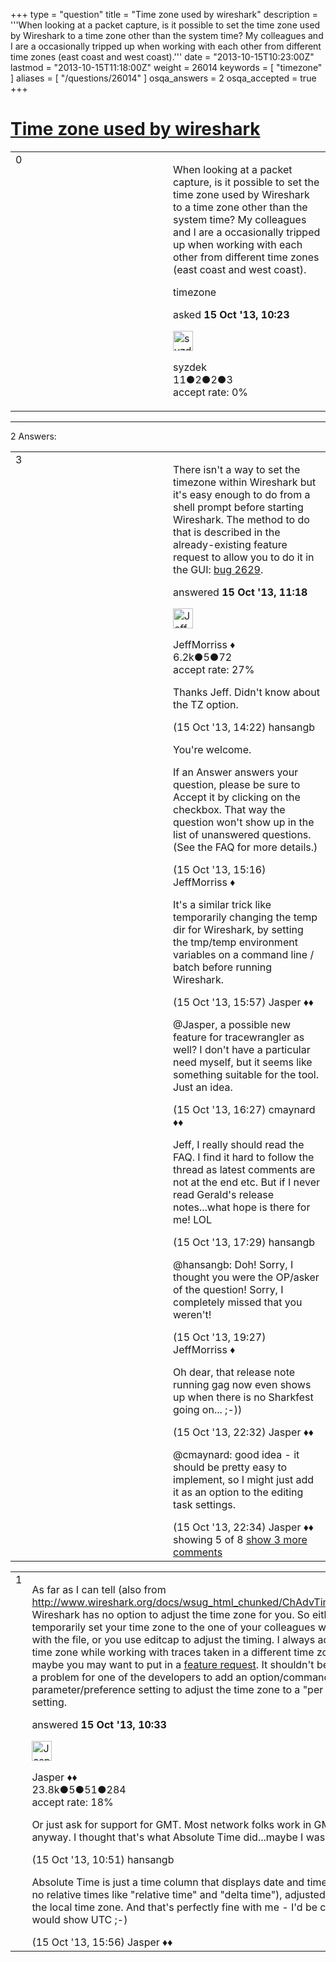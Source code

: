 +++
type = "question"
title = "Time zone used by wireshark"
description = '''When looking at a packet capture, is it possible to set the time zone used by Wireshark to a time zone other than the system time? My colleagues and I are a occasionally tripped up when working with each other from different time zones (east coast and west coast).'''
date = "2013-10-15T10:23:00Z"
lastmod = "2013-10-15T11:18:00Z"
weight = 26014
keywords = [ "timezone" ]
aliases = [ "/questions/26014" ]
osqa_answers = 2
osqa_accepted = true
+++

<div class="headNormal">

# [Time zone used by wireshark](/questions/26014/time-zone-used-by-wireshark)

</div>

<div id="main-body">

<div id="askform">

<table id="question-table" style="width:100%;"><colgroup><col style="width: 50%" /><col style="width: 50%" /></colgroup><tbody><tr class="odd"><td style="width: 30px; vertical-align: top"><div class="vote-buttons"><div id="post-26014-score" class="post-score" title="current number of votes">0</div><div id="favorite-count" class="favorite-count"></div></div></td><td><div id="item-right"><div class="question-body"><p>When looking at a packet capture, is it possible to set the time zone used by Wireshark to a time zone other than the system time? My colleagues and I are a occasionally tripped up when working with each other from different time zones (east coast and west coast).</p></div><div id="question-tags" class="tags-container tags">timezone</div><div id="question-controls" class="post-controls"></div><div class="post-update-info-container"><div class="post-update-info post-update-info-user"><p>asked <strong>15 Oct '13, 10:23</strong></p><img src="https://secure.gravatar.com/avatar/71a12eeab93dcad7f31a41637075e3d1?s=32&amp;d=identicon&amp;r=g" class="gravatar" width="32" height="32" alt="syzdek&#39;s gravatar image" /><p>syzdek<br />
<span class="score" title="11 reputation points">11</span><span title="2 badges"><span class="badge1">●</span><span class="badgecount">2</span></span><span title="2 badges"><span class="silver">●</span><span class="badgecount">2</span></span><span title="3 badges"><span class="bronze">●</span><span class="badgecount">3</span></span><br />
<span class="accept_rate" title="Rate of the user&#39;s accepted answers">accept rate:</span> <span title="syzdek has no accepted answers">0%</span></p></div></div><div id="comments-container-26014" class="comments-container"></div><div id="comment-tools-26014" class="comment-tools"></div><div class="clear"></div><div id="comment-26014-form-container" class="comment-form-container"></div><div class="clear"></div></div></td></tr></tbody></table>

------------------------------------------------------------------------

<div class="tabBar">

<span id="sort-top"></span>

<div class="headQuestions">

2 Answers:

</div>

</div>

<span id="26019"></span>

<div id="answer-container-26019" class="answer accepted-answer">

<table style="width:100%;"><colgroup><col style="width: 50%" /><col style="width: 50%" /></colgroup><tbody><tr class="odd"><td style="width: 30px; vertical-align: top"><div class="vote-buttons"><div id="post-26019-score" class="post-score" title="current number of votes">3</div></div></td><td><div class="item-right"><div class="answer-body"><p>There isn't a way to set the timezone within Wireshark but it's easy enough to do from a shell prompt before starting Wireshark. The method to do that is described in the already-existing feature request to allow you to do it in the GUI: <a href="https://bugs.wireshark.org/bugzilla/show_bug.cgi?id=2629">bug 2629</a>.</p></div><div class="answer-controls post-controls"></div><div class="post-update-info-container"><div class="post-update-info post-update-info-user"><p>answered <strong>15 Oct '13, 11:18</strong></p><img src="https://secure.gravatar.com/avatar/e0564001bb7deb960d5d9d9c1e0ba074?s=32&amp;d=identicon&amp;r=g" class="gravatar" width="32" height="32" alt="JeffMorriss&#39;s gravatar image" /><p>JeffMorriss ♦<br />
<span class="score" title="6219 reputation points"><span>6.2k</span></span><span title="5 badges"><span class="silver">●</span><span class="badgecount">5</span></span><span title="72 badges"><span class="bronze">●</span><span class="badgecount">72</span></span><br />
<span class="accept_rate" title="Rate of the user&#39;s accepted answers">accept rate:</span> <span title="JeffMorriss has 103 accepted answers">27%</span></p></div></div><div id="comments-container-26019" class="comments-container"><span id="26023"></span><div id="comment-26023" class="comment"><div id="post-26023-score" class="comment-score"></div><div class="comment-text"><p>Thanks Jeff. Didn't know about the TZ option.</p></div><div id="comment-26023-info" class="comment-info"><span class="comment-age">(15 Oct '13, 14:22)</span> hansangb</div></div><span id="26026"></span><div id="comment-26026" class="comment"><div id="post-26026-score" class="comment-score"></div><div class="comment-text"><p>You're welcome.</p><p>If an Answer answers your question, please be sure to Accept it by clicking on the checkbox. That way the question won't show up in the list of unanswered questions. (See the FAQ for more details.)</p></div><div id="comment-26026-info" class="comment-info"><span class="comment-age">(15 Oct '13, 15:16)</span> JeffMorriss ♦</div></div><span id="26028"></span><div id="comment-26028" class="comment"><div id="post-26028-score" class="comment-score"></div><div class="comment-text"><p>It's a similar trick like temporarily changing the temp dir for Wireshark, by setting the tmp/temp environment variables on a command line / batch before running Wireshark.</p></div><div id="comment-26028-info" class="comment-info"><span class="comment-age">(15 Oct '13, 15:57)</span> Jasper ♦♦</div></div><span id="26029"></span><div id="comment-26029" class="comment"><div id="post-26029-score" class="comment-score"></div><div class="comment-text"><p>@Jasper, a possible new feature for tracewrangler as well? I don't have a particular need myself, but it seems like something suitable for the tool. Just an idea.</p></div><div id="comment-26029-info" class="comment-info"><span class="comment-age">(15 Oct '13, 16:27)</span> cmaynard ♦♦</div></div><span id="26032"></span><div id="comment-26032" class="comment"><div id="post-26032-score" class="comment-score"></div><div class="comment-text"><p>Jeff, I really should read the FAQ. I find it hard to follow the thread as latest comments are not at the end etc. But if I never read Gerald's release notes...what hope is there for me! LOL</p></div><div id="comment-26032-info" class="comment-info"><span class="comment-age">(15 Oct '13, 17:29)</span> hansangb</div></div><span id="26038"></span><div id="comment-26038" class="comment not_top_scorer"><div id="post-26038-score" class="comment-score"></div><div class="comment-text"><p>@hansangb: Doh! Sorry, I thought you were the OP/asker of the question! Sorry, I completely missed that you weren't!</p></div><div id="comment-26038-info" class="comment-info"><span class="comment-age">(15 Oct '13, 19:27)</span> JeffMorriss ♦</div></div><span id="26041"></span><div id="comment-26041" class="comment not_top_scorer"><div id="post-26041-score" class="comment-score"></div><div class="comment-text"><p>Oh dear, that release note running gag now even shows up when there is no Sharkfest going on... ;-))</p></div><div id="comment-26041-info" class="comment-info"><span class="comment-age">(15 Oct '13, 22:32)</span> Jasper ♦♦</div></div><span id="26042"></span><div id="comment-26042" class="comment not_top_scorer"><div id="post-26042-score" class="comment-score"></div><div class="comment-text"><p>@cmaynard: good idea - it should be pretty easy to implement, so I might just add it as an option to the editing task settings.</p></div><div id="comment-26042-info" class="comment-info"><span class="comment-age">(15 Oct '13, 22:34)</span> Jasper ♦♦</div></div></div><div id="comment-tools-26019" class="comment-tools"><span class="comments-showing"> showing 5 of 8 </span> <a href="#" class="show-all-comments-link">show 3 more comments</a></div><div class="clear"></div><div id="comment-26019-form-container" class="comment-form-container"></div><div class="clear"></div></div></td></tr></tbody></table>

</div>

<span id="26016"></span>

<div id="answer-container-26016" class="answer">

<table style="width:100%;"><colgroup><col style="width: 50%" /><col style="width: 50%" /></colgroup><tbody><tr class="odd"><td style="width: 30px; vertical-align: top"><div class="vote-buttons"><div id="post-26016-score" class="post-score" title="current number of votes">1</div></div></td><td><div class="item-right"><div class="answer-body"><p>As far as I can tell (also from <a href="http://www.wireshark.org/docs/wsug_html_chunked/ChAdvTimezones.html">http://www.wireshark.org/docs/wsug_html_chunked/ChAdvTimezones.html)</a> Wireshark has no option to adjust the time zone for you. So either you temporarily set your time zone to the one of your colleagues while working with the file, or you use editcap to adjust the timing. I always adjusted my time zone while working with traces taken in a different time zone, but maybe you may want to put in a <a href="http://bugs.wireshark.org">feature request</a>. It shouldn't be too much of a problem for one of the developers to add an option/command line parameter/preference setting to adjust the time zone to a "per Wireshark" setting.</p></div><div class="answer-controls post-controls"></div><div class="post-update-info-container"><div class="post-update-info post-update-info-user"><p>answered <strong>15 Oct '13, 10:33</strong></p><img src="https://secure.gravatar.com/avatar/c578ba2967741f25aebd6afef702f432?s=32&amp;d=identicon&amp;r=g" class="gravatar" width="32" height="32" alt="Jasper&#39;s gravatar image" /><p>Jasper ♦♦<br />
<span class="score" title="23806 reputation points"><span>23.8k</span></span><span title="5 badges"><span class="badge1">●</span><span class="badgecount">5</span></span><span title="51 badges"><span class="silver">●</span><span class="badgecount">51</span></span><span title="284 badges"><span class="bronze">●</span><span class="badgecount">284</span></span><br />
<span class="accept_rate" title="Rate of the user&#39;s accepted answers">accept rate:</span> <span title="Jasper has 263 accepted answers">18%</span></p></div></div><div id="comments-container-26016" class="comments-container"><span id="26017"></span><div id="comment-26017" class="comment"><div id="post-26017-score" class="comment-score"></div><div class="comment-text"><p>Or just ask for support for GMT. Most network folks work in GMT/zulu anyway. I thought that's what Absolute Time did...maybe I was wrong.</p></div><div id="comment-26017-info" class="comment-info"><span class="comment-age">(15 Oct '13, 10:51)</span> hansangb</div></div><span id="26027"></span><div id="comment-26027" class="comment"><div id="post-26027-score" class="comment-score"></div><div class="comment-text"><p>Absolute Time is just a time column that displays date and time of day (and no relative times like "relative time" and "delta time"), adjusted from UTC to the local time zone. And that's perfectly fine with me - I'd be confused if it would show UTC ;-)</p></div><div id="comment-26027-info" class="comment-info"><span class="comment-age">(15 Oct '13, 15:56)</span> Jasper ♦♦</div></div></div><div id="comment-tools-26016" class="comment-tools"></div><div class="clear"></div><div id="comment-26016-form-container" class="comment-form-container"></div><div class="clear"></div></div></td></tr></tbody></table>

</div>

<div class="paginator-container-left">

</div>

</div>

</div>

